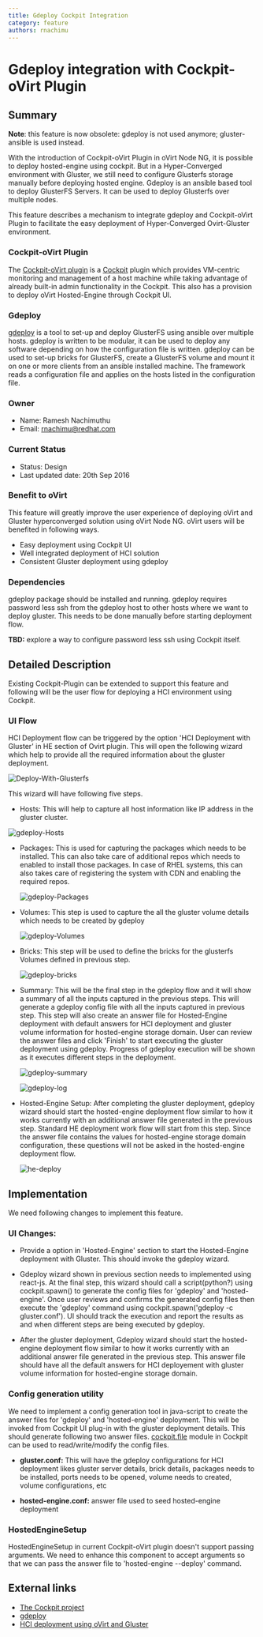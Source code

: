 ```yaml
---
title: Gdeploy Cockpit Integration
category: feature
authors: rnachimu
---
```


# Gdeploy integration with Cockpit-oVirt Plugin

## Summary

**Note**: this feature is now obsolete: gdeploy is not used anymore; gluster-ansible is used instead.


With the introduction of Cockpit-oVirt Plugin in oVirt Node NG, it is possible to deploy hosted-engine using cockpit.
But in a Hyper-Converged environment with Gluster, we still need to configure Glusterfs storage manually before deploying hosted engine.
Gdeploy is an ansible based tool to deploy GlusterFS Servers. It can be used to deploy Glusterfs over multiple nodes.

This feature describes a mechanism to integrate gdeploy and Cockpit-oVirt Plugin to facilitate the easy deployment of Hyper-Converged Ovirt-Gluster environment.

### Cockpit-oVirt Plugin
The [Cockpit-oVirt plugin](/develop/release-management/features/node/cockpit.html) is a [Cockpit](http://cockpit-project.org) plugin which provides VM-centric monitoring and management of a host machine while taking advantage of already built-in admin functionality in the Cockpit.
This also has a provision to deploy oVirt Hosted-Engine through Cockpit UI.

### Gdeploy
[gdeploy](https://github.com/gluster/gdeploy) is a tool to set-up and deploy GlusterFS using ansible over multiple hosts. gdeploy is written to be modular, it can be used to deploy any software depending on how the configuration file is written.
gdeploy can be used to set-up bricks for GlusterFS, create a GlusterFS volume and mount it on one or more clients from an ansible installed machine. The framework reads a configuration file and applies on the hosts listed in the configuration file.

### Owner
* Name: Ramesh Nachimuthu
* Email: rnachimu@redhat.com

### Current Status
* Status: Design
* Last updated date: 20th Sep 2016

### Benefit to oVirt

This feature will greatly improve the user experience of deploying oVirt and Gluster hyperconverged solution using oVirt Node NG. oVirt users will be benefited in following ways.

* Easy deployment using Cockpit UI
* Well integrated deployment of HCI solution
* Consistent Gluster deployment using gdeploy

### Dependencies
gdeploy package should be installed and running. gdeploy requires password less ssh from the gdeploy host to other hosts where we want to deploy gluster. This needs to be done manually before starting deployment flow.

**TBD:** explore a way to configure password less ssh using Cockpit itself.

## Detailed Description

 Existing Cockpit-Plugin can be extended to support this feature and following will be the user flow for deploying a HCI environment using Cockpit.

### UI Flow

 HCI Deployment flow can be triggered by the option 'HCI Deployment with Gluster' in HE section of Ovirt plugin. This will open the following wizard which
 help to provide all the required information about the gluster deployment.


  ![Deploy-With-Glusterfs](/images/wiki/Deploy-With-Gluster.png)


 This wizard will have following five steps.

 * Hosts:
   This will help to capture all host information like IP address in the gluster cluster.


  ![gdeploy-Hosts](/images/wiki/gdeploy-hosts.png)


* Packages:
  This is used for capturing the packages which needs to be installed. This can also take care of additional repos which needs to enabled to install those packages.
  In case of RHEL systems, this can also takes care of registering the system with CDN and enabling the required repos.

  ![gdeploy-Packages](/images/wiki/gdeploy-packages.png)

* Volumes:
  This step is used to capture the all the gluster volume details which needs to be created by gdeploy


  ![gdeploy-Volumes](/images/wiki/gdeploy-volumes.png)


* Bricks:
  This step will be used to define the bricks for the glusterfs Volumes defined in previous step.


  ![gdeploy-bricks](/images/wiki/gdeploy-bricks.png)


* Summary:
  This will be the final step in the gdeploy flow and it will show a summary of all the inputs captured in the previous steps.
  This will generate a gdeploy config file with all the inputs captured in previous step. This step will also create an answer file for Hosted-Engine deployment with default answers for HCI deployment and gluster volume information for hosted-engine storage domain.
  User can review the answer files and click 'Finish' to start executing the gluster deployment using gdeploy. Progress of gdeploy execution will be shown as it executes different steps in the deployment.


    ![gdeploy-summary](/images/wiki/gdeploy-summary.png)


    ![gdeploy-log](/images/wiki/gdeploy-log.png)


* Hosted-Engine Setup:
  After completing the gluster deployment, gdeploy wizard should start the hosted-engine deployment flow similar to how it works currently with an additional answer file generated in the previous step. Standard HE deployment work flow will start from this step. Since the answer file contains the values for hosted-engine storage domain configuration, these questions will not be asked in the hosted-engine deployment flow.


   ![he-deploy](/images/wiki/he-deploy.png)


## Implementation

We need following changes to implement this feature.

### UI Changes:

* Provide a option in 'Hosted-Engine' section to start the Hosted-Engine deployment with Gluster. This should invoke the gdeploy
wizard.

* Gdeploy wizard shown in previous section needs to implemented using react-js. At the final step, this wizard should call a script(python?) using cockpit.spawn() to generate the config files for 'gdeploy' and
'hosted-engine'. Once user reviews and confirms the generated config files then execute the 'gdeploy' command using cockpit.spawn('gdeploy -c gluster.conf'). UI should track the execution and report the results as and when different steps are being executed by gdeploy.

* After the gluster deployment, Gdeploy wizard should start the hosted-engine deployment flow similar to how it works currently with an additional answer file generated in the previous step. This answer file should have all the default answers for HCI deployement with gluster volume information for hosted-engine storage domain.

### Config generation utility

 We need to implement a config generation tool in java-script to create the answer files for 'gdeploy' and 'hosted-engine' deployment. This will be invoked from Cockpit UI plug-in with the gluster deployment details. This should generate following two answer files. [cockpit.file](http://cockpit-project.org/guide/latest/cockpit-file.html) module in Cockpit can be used to read/write/modify the config files.

 * **gluster.conf:** This will have the gdeploy configurations for HCI deployment likes gluster server details, brick details, packages needs to be installed, ports needs to be opened, volume needs to created, volume configurations, etc

 * **hosted-engine.conf:** answer file used to seed hosted-engine deployment

### HostedEngineSetup

 HostedEngineSetup in current Cockpit-oVirt plugin doesn't support passing arguments. We need to enhance this component to accept arguments so that we can pass the answer file to 'hosted-engine --deploy' command.

## External links
* [The Cockpit project](http://cockpit-project.org)
* [gdeploy](https://github.com/gluster/gdeploy)
* [HCI deployment using oVirt and Gluster](https://blogs.ovirt.org/2016/08/up-and-running-with-ovirt-4-0-and-gluster-storage/)

